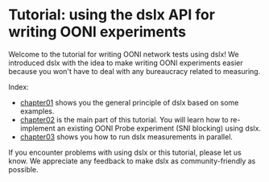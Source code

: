 # Tutorial: using the dslx API for writing OONI experiments

Welcome to the tutorial for writing OONI network tests using dslx!
We introduced dslx with the idea to make writing OONI experiments easier because you won't have to deal with any bureaucracy related to measuring.

Index:

- [chapter01](chapter01) shows you the general principle of dslx based on some examples.
- [chapter02](chapter02) is the main part of this tutorial. You will learn how to re-implement an existing OONI Probe experiment (SNI blocking) using dslx.
- [chapter03](chapter03) shows you how to run dslx measurements in parallel.



If you encounter problems with using dslx or this tutorial, please let us know. We appreciate any feedback to make dslx as community-friendly as possible.

